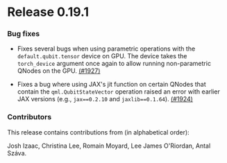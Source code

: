 
# Release 0.19.1

<h3>Bug fixes</h3>

* Fixes several bugs when using parametric operations with the
  `default.qubit.tensor` device on GPU. The device takes the `torch_device`
  argument once again to allow running non-parametric QNodes on the GPU.
  [(#1927)](https://github.com/PennyLaneAI/pennylane/pull/1927)

* Fixes a bug where using JAX's jit function on certain QNodes that contain
  the `qml.QubitStateVector` operation raised an error with earlier JAX
  versions (e.g., `jax==0.2.10` and `jaxlib==0.1.64`).
  [(#1924)](https://github.com/PennyLaneAI/pennylane/pull/1924)

<h3>Contributors</h3>

This release contains contributions from (in alphabetical order):

Josh Izaac, Christina Lee, Romain Moyard, Lee James O'Riordan, Antal Száva.
